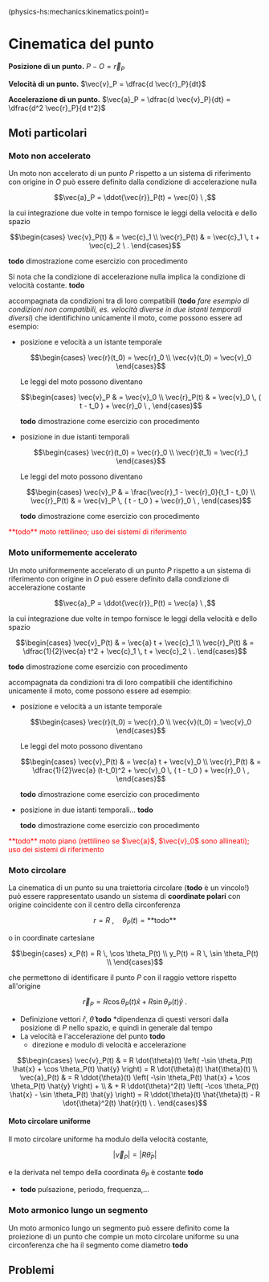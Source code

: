 (physics-hs:mechanics:kinematics:point)=
# Cinematica del punto

**Posizione di un punto.** $P - O = \vec{r}_P$

**Velocità di un punto.** $\vec{v}_P = \dfrac{d \vec{r}_P}{dt}$

**Accelerazione di un punto.** $\vec{a}_P = \dfrac{d \vec{v}_P}{dt} = \dfrac{d^2 \vec{r}_P}{d t^2}$

## Moti particolari
### Moto non accelerato
Un moto non accelerato di un punto $P$ rispetto a un sistema di riferimento con origine in $O$ può essere definito dalla condizione di accelerazione nulla 

$$\vec{a}_P = \ddot{\vec{r}}_P(t) = \vec{0} \ ,$$

la cui integrazione due volte in tempo fornisce le leggi della velocità e dello spazio

$$\begin{cases}
  \vec{v}_P(t) & = \vec{c}_1 \\
  \vec{r}_P(t) & = \vec{c}_1 \, t + \vec{c}_2 \ .
\end{cases}$$

**todo** dimostrazione come esercizio con procedimento

Si nota che la condizione di accelerazione nulla implica la condizione di velocità costante. **todo**

accompagnata da condizioni tra di loro compatibili (**todo** *fare esempio di condizioni non compatibili, es. velocità diverse in due istanti temporali diversi*) che identifichino unicamente il moto, come possono essere ad esempio:

- posizione e velocità a un istante temporale

  $$\begin{cases}
    \vec{r}(t_0) = \vec{r}_0 \\
    \vec{v}(t_0) = \vec{v}_0
  \end{cases}$$
 
  Le leggi del moto possono diventano 

  $$\begin{cases}
    \vec{v}_P    & = \vec{v}_0  \\
    \vec{r}_P(t) & = \vec{v}_0 \, ( t - t_0 ) + \vec{r}_0 \ ,
  \end{cases}$$

  **todo** dimostrazione come esercizio con procedimento

- posizione in due istanti temporali

  $$\begin{cases}
    \vec{r}(t_0) = \vec{r}_0 \\
    \vec{r}(t_1) = \vec{r}_1
  \end{cases}$$

  Le leggi del moto possono diventano 

  $$\begin{cases}
    \vec{v}_P    & = \frac{\vec{r}_1 - \vec{r}_0}{t_1 - t_0} \\
    \vec{r}_P(t) & = \vec{v}_P \, ( t - t_0 ) + \vec{r}_0 \ ,
  \end{cases}$$
  
  **todo** dimostrazione come esercizio con procedimento

<span style="color:red">
**todo** moto rettilineo; uso dei sistemi di riferimento
</span>

### Moto uniformemente accelerato
Un moto uniformemente accelerato di un punto $P$ rispetto a un sistema di riferimento con origine in $O$ può essere definito dalla condizione di accelerazione costante

$$\vec{a}_P = \ddot{\vec{r}}_P(t) = \vec{a} \ ,$$

la cui integrazione due volte in tempo fornisce le leggi della velocità e dello spazio

$$\begin{cases}
  \vec{v}_P(t) & = \vec{a} t               + \vec{c}_1 \\
  \vec{r}_P(t) & = \dfrac{1}{2}\vec{a} t^2 + \vec{c}_1 \, t + \vec{c}_2 \ .
\end{cases}$$

**todo** dimostrazione come esercizio con procedimento

accompagnata da condizioni tra di loro compatibili che identifichino unicamente il moto, come possono essere ad esempio:

- posizione e velocità a un istante temporale

  $$\begin{cases}
    \vec{r}(t_0) = \vec{r}_0 \\
    \vec{v}(t_0) = \vec{v}_0
  \end{cases}$$
 
  Le leggi del moto possono diventano 

  $$\begin{cases}
    \vec{v}_P(t) & = \vec{a} t                     + \vec{v}_0  \\
    \vec{r}_P(t) & = \dfrac{1}{2}\vec{a} (t-t_0)^2 + \vec{v}_0 \, ( t - t_0 ) + \vec{r}_0 \ ,
  \end{cases}$$

  **todo** dimostrazione come esercizio con procedimento

- posizione in due istanti temporali... **todo**
  
  **todo** dimostrazione come esercizio con procedimento

<span style="color:red">
**todo** moto piano (rettilineo se $\vec{a}$, $\vec{v}_0$ sono allineati); uso dei sistemi di riferimento
</span>

### Moto circolare
La cinematica di un punto su una traiettoria circolare (**todo** è un vincolo!) può essere rappresentato usando un sistema di **coordinate polari** con origine coincidente con il centro della circonferenza

$$r = R \ , \quad \theta_P(t)=\text{**todo**}$$

o in coordinate cartesiane

$$\begin{cases}
 x_P(t) = R \, \cos \theta_P(t) \\
 y_P(t) = R \, \sin \theta_P(t) \\
\end{cases}$$

che permettono di identificare il punto $P$ con il raggio vettore rispetto all'origine

$$\vec{r}_P = R \cos \theta_P(t) \hat{x} + R \sin \theta_P(t) \hat{y} \ .$$

- Definizione vettori $\hat{r}$, $\hat{\theta}$ **todo** *dipendenza di questi versori dalla posizione di $P$ nello spazio, e quindi in generale dal tempo
- La velocità e l'accelerazione del punto **todo**
  - direzione e modulo di velocità e accelerazione

$$\begin{cases}
  \vec{v}_P(t) & = R \dot{\theta}(t) \left( -\sin \theta_P(t) \hat{x} + \cos \theta_P(t) \hat{y} \right) = R \dot{\theta}(t) \hat{\theta}(t) \\
  \vec{a}_P(t) & = R \ddot{\theta}(t) \left( -\sin \theta_P(t) \hat{x} + \cos \theta_P(t) \hat{y} \right) + \\
               & + R \ddot{\theta}^2(t) \left( -\cos \theta_P(t) \hat{x} - \sin \theta_P(t) \hat{y} \right)     
                 = R \ddot{\theta}(t) \hat{\theta}(t) - R \dot{\theta}^2(t) \hat{r}(t) \ .
\end{cases}$$

#### Moto circolare uniforme
Il moto circolare uniforme ha modulo della velocità costante, 

$$|\vec{v}_P| = |R \dot \theta_P|$$

e la derivata nel tempo della coordinata $\theta_P$ è costante **todo**

- **todo** pulsazione, periodo, frequenza,...

### Moto armonico lungo un segmento

Un moto armonico lungo un segmento può essere definito come la proiezione di un punto che compie un moto circolare uniforme su una circonferenza che ha il segmento come diametro **todo**



## Problemi



